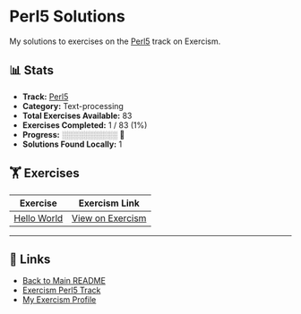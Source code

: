 # Perl5 Solutions

My solutions to exercises on the [Perl5](https://exercism.org/tracks/perl5) track on Exercism.

## 📊 Stats

- **Track:** [Perl5](https://exercism.org/tracks/perl5)
- **Category:** Text-processing
- **Total Exercises Available:** 83
- **Exercises Completed:** 1 / 83 (1%)
- **Progress:** ░░░░░░░░░░ 🔴
- **Solutions Found Locally:** 1

## 🏋️ Exercises

| Exercise | Exercism Link |
|----------|---------------|
| [Hello World](hello-world/README.md) | [View on Exercism](https://exercism.org/tracks/perl5/exercises/hello-world) |

---

## 🔗 Links

- [Back to Main README](../README.md)
- [Exercism Perl5 Track](https://exercism.org/tracks/perl5)
- [My Exercism Profile](https://exercism.org/profiles/princemuel)
